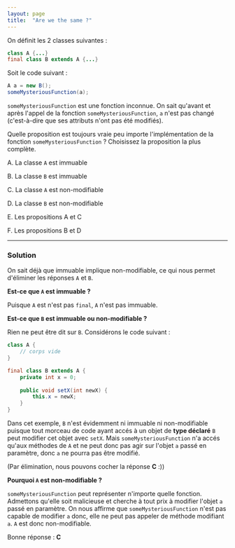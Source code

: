 ```yaml
---
layout: page
title:  "Are we the same ?"
---
```


On définit les 2 classes suivantes :
```java
class A {...}
final class B extends A {...}
```
Soit le code suivant :
```java
A a = new B();
someMysteriousFunction(a);
```
`someMysteriousFunction` est une fonction inconnue. On sait qu'avant et après l'appel de la fonction `someMysteriousFunction`, `a` n'est pas changé (c'est-à-dire que ses attributs n'ont pas été modifiés).

Quelle proposition est toujours vraie peu importe l'implémentation de la fonction `someMysteriousFunction` ? Choisissez la proposition la plus complète.

A. La classe `A` est immuable

B. La classe `B` est immuable

C. La classe `A` est non-modifiable

D. La classe `B` est non-modifiable

E. Les propositions A et C

F. Les propositions B et D

***

### Solution

On sait déjà que immuable implique non-modifiable, ce qui nous permet d'éliminer les réponses `A` et `B`.


__Est-ce que `A` est immuable ?__

Puisque `A` est n'est pas `final`, `A` n'est pas immuable.


__Est-ce que `B` est immuable ou non-modifiable ?__

Rien ne peut être dit sur `B`. Considérons le code suivant :
```java
class A {
    // corps vide
}

final class B extends A {
    private int x = 0;
    
    public void setX(int newX) {
        this.x = newX;
    }
}
```
Dans cet exemple, `B` n'est évidemment ni immuable ni non-modifiable puisque tout morceau de code ayant accés à un objet de **type déclaré** `B` peut modifier cet objet avec `setX`. Mais `someMysteriousFunction` n'a accés qu'aux méthodes de `A` et ne peut donc pas agir sur l'objet `a` passé en paramètre, donc `a` ne pourra pas être modifié.


(Par élimination, nous pouvons cocher la réponse **C** :))


__Pourquoi `A` est non-modifiable ?__

`someMysteriousFunction` peut représenter n'importe quelle fonction. Admettons qu'elle soit malicieuse et cherche à tout prix à modifier l'objet `a` passé en paramètre. On nous affirme que `someMysteriousFunction` n'est pas capable de modifier `a` donc, elle ne peut pas appeler de méthode modifiant `a`. `A` est donc non-modifiable. 

Bonne réponse : **C**